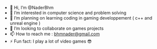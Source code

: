 - 👋 Hi, I’m @NaderBhm
- 👀 I’m interested in computer science and problem solving
- 🌱 I’m planning on learning coding in gaming developpement ( c++ and unreal engine )
- 💞️ I’m looking to collaborate on games projects
- 📫 How to reach me : bhmnader@gmail.com
- ⚡ Fun fact: I play a lot of video games 😎

<!---
NaderBhm/NaderBhm is a ✨ special ✨ repository because its `README.md` (this file) appears on your GitHub profile.
You can click the Preview link to take a look at your changes.
--->

